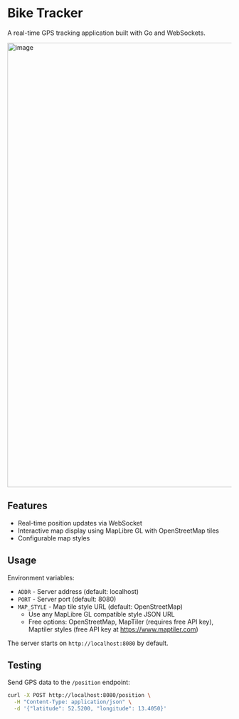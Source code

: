 # Bike Tracker

A real-time GPS tracking application built with Go and WebSockets.

<img width="1000" alt="image" src="https://github.com/user-attachments/assets/906afe43-1308-444a-b075-3e591434d0f5" />

## Features

- Real-time position updates via WebSocket
- Interactive map display using MapLibre GL with OpenStreetMap tiles
- Configurable map styles

## Usage

Environment variables:
- `ADDR` - Server address (default: localhost)
- `PORT` - Server port (default: 8080)  
- `MAP_STYLE` - Map tile style URL (default: OpenStreetMap)
  - Use any MapLibre GL compatible style JSON URL
  - Free options: OpenStreetMap, MapTiler (requires free API key), Maptiler
    styles (free API key at https://www.maptiler.com)

The server starts on `http://localhost:8080` by default.

## Testing

Send GPS data to the `/position` endpoint:

```bash
curl -X POST http://localhost:8080/position \
  -H "Content-Type: application/json" \
  -d '{"latitude": 52.5200, "longitude": 13.4050}'
```

